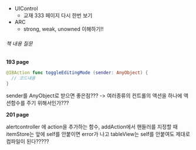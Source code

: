 - UIControl
  - 교재 333 페이지 다시 한번 보기
- ARC
  - strong, weak, unowned 이해하기!!
###### 책 내용 질문
__193 page__

```swift
@IBAction func toggleEditingMode (sender: AnyObject) {
  // 코드내용
}
```
sender를 AnyObject로 받으면 좋은점??? -> 여러종류의 컨트롤의 액션을 하나에 액션함수를 주기 위해서인가???

__201 page__

alertcontroller 에 action을 추가하는 함수, addAction에서 핸들러를 지정할 때 itemStore는 앞에 self를 안붙이면 error가 나고 tableView는 self를 안붙여도 제대로 컴파일이 된다?????
